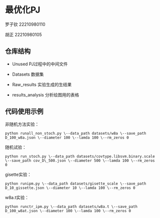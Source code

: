 <!--
 * @Author: HU Zheng
 * @Date: 2023-01-15 13:51:47
 * @LastEditors: HU Zheng
 * @LastEditTime: 2023-01-15 13:53:55
 * @Description: file content
-->
# 最优化PJ

罗子钦 22210980110

胡正 22210980105

## 仓库结构

-   Unused PJ过程中的中间文件

-   Datasets 数据集

-   Raw_results 实验生成的生结果

-   results_analysis 分析绘图用的表格

## 代码使用示例

非随机方法实验：

```shell
python runall_non_stoch.py \--data_path datasets/w8a \--save_path
D_100_w8a.json \--diameter 100 \--lamda 100 \--rm_zeros 0
```
随机试验：

```shell
python run_stoch.py \--data_path datasets/covtype.libsvm.binary.scale
\--save_path cov_D\_500.json \--diameter 500 \--lamda 100 \--rm_zeros 0
```
gisette实验：

```shell
python runipm.py \--data_path datasets/gisette_scale \--save_path
D_10_gissette.json \--diameter 10 \--lamda 100 \--rm_zeros 0
```
w8a.t实验：

```shell
python runctr_ipm.py \--data_path datasets/w8a.t \--save_path
D_100_w8at.json \--diameter 100 \--lamda 100 \--rm_zeros 0
```
